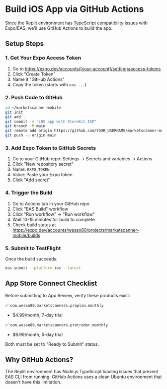 # Build iOS App via GitHub Actions

Since the Replit environment has TypeScript compatibility issues with Expo/EAS, we'll use GitHub Actions to build the app.

## Setup Steps

### 1. Get Your Expo Access Token
1. Go to https://expo.dev/accounts/[your-account]/settings/access-tokens
2. Click "Create Token"
3. Name it "GitHub Actions"
4. Copy the token (starts with `eas_...`)

### 2. Push Code to GitHub
```bash
cd ~/marketscanner-mobile
git init
git add .
git commit -m "iOS app with StoreKit IAP"
git branch -M main
git remote add origin https://github.com/YOUR_USERNAME/marketscanner-mobile.git
git push -u origin main
```

### 3. Add Expo Token to GitHub Secrets
1. Go to your GitHub repo: Settings → Secrets and variables → Actions
2. Click "New repository secret"
3. Name: `EXPO_TOKEN`
4. Value: Paste your Expo token
5. Click "Add secret"

### 4. Trigger the Build
1. Go to Actions tab in your GitHub repo
2. Click "EAS Build" workflow
3. Click "Run workflow" → "Run workflow"
4. Wait 10-15 minutes for build to complete
5. Check build status at https://expo.dev/accounts/wesso80/projects/marketscanner-mobile/builds

### 5. Submit to TestFlight
Once the build succeeds:
```bash
eas submit --platform ios --latest
```

## App Store Connect Checklist
Before submitting to App Review, verify these products exist:

✅ `com.wesso80.marketscanners.proplan.monthly`
   - $4.99/month, 7-day trial

✅ `com.wesso80.marketscanners.protrader.monthly`
   - $9.99/month, 5-day trial

Both must be set to "Ready to Submit" status.

## Why GitHub Actions?
The Replit environment has Node.js TypeScript loading issues that prevent EAS CLI from running. GitHub Actions uses a clean Ubuntu environment that doesn't have this limitation.
